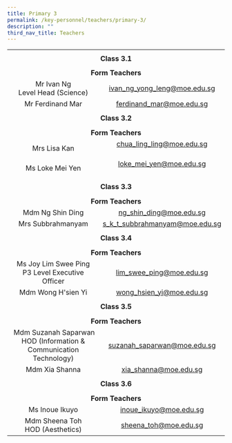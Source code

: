 ```yaml
---
title: Primary 3
permalink: /key-personnel/teachers/primary-3/
description: ""
third_nav_title: Teachers
---
```

<table style="margin-left: auto; margin-right: auto;" border="0" width="100%" cellspacing="0">
<tbody>
<tr>
<td style="text-align: center;" colspan="2" height="41"><strong>Class 3.1</strong></td>
</tr>
<tr style="text-align: center;">
<td colspan="2" height="25"><strong>Form Teachers</strong></td>
</tr>
<tr style="text-align: center;">
<td width="50%">Mr Ivan Ng<br/>Level Head (Science)</td>
<td width="50%"><a href="mailto:ivan_ng_yong_leng@moe.edu.sg" target="">ivan_ng_yong_leng@moe.edu.sg</a></td>
</tr>
<tr style="text-align: center;">
<td>
<div>Mr Ferdinand Mar</div>
</td>
<td><a href="mailto:ferdinand_mar@moe.edu.sg" target="">ferdinand_mar@moe.edu.sg</a></td>
</tr>
<tr style="text-align: center;">
<td colspan="2" height="41"><strong>Class 3.2</strong></td>
</tr>
<tr style="text-align: center;">
<td colspan="2" height="25"><strong>Form Teachers</strong></td>
</tr>
<tr style="text-align: center;">
<td width="50%">Mrs Lisa Kan</td>
<td><a href="mailto:chua_ling_ling@moe.edu.sg" target="">chua_ling_ling@moe.edu.sg</a><br /><br /></td>
</tr>
<tr style="text-align: center;">
<td>Ms Loke Mei Yen</td>
<td><a href="mailto:loke_mei_yen@moe.edu.sg" target="">loke_mei_yen@moe.edu.sg</a><br /><br /></td>
</tr>
<tr style="text-align: center;">
<td colspan="2" height="41"><strong>Class 3.3</strong></td>
</tr>
<tr style="text-align: center;">
<td colspan="2" height="25"><strong>Form Teachers</strong></td>
</tr>
<tr style="text-align: center;">
<td>Mdm Ng Shin Ding</td>
<td><a href="mailto:ng_shin_ding@moe.edu.sg" target="">ng_shin_ding@moe.edu.sg</a></td>
</tr>
<tr style="text-align: center;">
<td>
<div>Mrs Subbrahmanyam</div>
</td>
<td><a href="mailto:s_k_t_subbrahmanyam@moe.edu.sg)@moe.edu.sg" target="">s_k_t_subbrahmanyam@moe.edu.sg</a></td>
</tr>
<tr style="text-align: center;">
<td colspan="2" height="41"><strong>Class 3.4</strong></td>
</tr>
<tr style="text-align: center;">
<td colspan="2" height="25"><strong>Form Teachers</strong></td>
</tr>
<tr style="text-align: center;">
<td width="50%">Ms Joy Lim Swee Ping<br />P3 Level Executive Officer</td>
<td width="50%"><a href="mailto:lim_swee_ping@moe.edu.sg" target="">lim_swee_ping@moe.edu.sg</a></td>
</tr>
<tr style="text-align: center;">
<td>Mdm Wong H'sien Yi</td>
<td><a href="mailto: wong_hsien_yi@moe.edu.sg" target="">wong_hsien_yi@moe.edu.sg</a></td>
</tr>
<tr style="text-align: center;">
<td colspan="2" height="41"><strong>Class 3.5</strong></td>
</tr>
<tr style="text-align: center;">
<td colspan="2" height="25"><strong>Form Teachers</strong></td>
</tr>
<tr style="text-align: center;">
<td> Mdm Suzanah Saparwan <br/>
HOD (Information & Communication Technology)</td>
<td><a href="mailto:suzanah_saparwan@moe.edu.sg" target="">suzanah_saparwan@moe.edu.sg</a></td>
</tr>
<tr style="text-align: center;">
<td>
<div>Mdm Xia Shanna</div>
</td>
<td><a href="mailto:xia_shanna@moe.edu.sg" target="">xia_shanna@moe.edu.sg</a></td>
</tr>
<tr style="text-align: center;">
<td colspan="2" height="41"><strong>Class 3.6</strong></td>
</tr>
<tr style="text-align: center;">
<td colspan="2" height="25"><strong>Form Teachers</strong></td>
</tr>
<tr style="text-align: center;">
<td>Ms Inoue Ikuyo</td>
<td><a href="mailto:inoue_ikuyo@moe.edu.sg" target="">inoue_ikuyo@moe.edu.sg</a></td>
</tr>
<tr style="text-align: center;">
<td>Mdm Sheena Toh<br/>HOD (Aesthetics)</td>
<td><a href="mailto:sheena_toh@moe.edu.sg" target="">sheena_toh@moe.edu.sg</a></td>
</tr>
</tbody>
</table>
